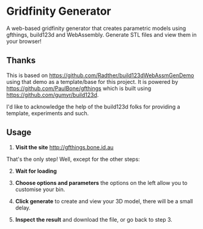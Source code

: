 # Gridfinity Generator

A web-based gridfinity generator that creates parametric models using
gfthings, build123d and WebAssembly. Generate STL files and view them in
your browser!

## Thanks

This is based on https://github.com/Radther/build123dWebAssmGenDemo using
that demo as a template/base for this project.  It is powered by
https://github.com/PaulBone/gfthings which is built using
https://github.com/gumyr/build123d.

I'd like to acknowledge the help of the build123d folks for providing a
template, experiments and such.

## Usage

1. **Visit the site** http://gfthings.bone.id.au

That's the only step!  Well, except for the other steps:

2. **Wait for loading**

3. **Choose options and parameters** the options on the left allow you
   to customise your bin.

4. **Click generate** to create and view your 3D model, there will be a
   small delay.

5. **Inspect the result** and download the file, or go back to step 3.

